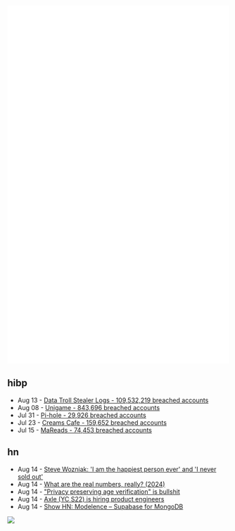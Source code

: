 ![Metrics](https://raw.githubusercontent.com/phixion/phixion/master/metrics.svg)

## hibp

<!--
for https://github.com/phixion/phixion/blob/main/.github/workflows/feeds.yml
-->
<!--START_SECTION:haveibeenpwnd-->
- Aug 13 - [Data Troll Stealer Logs - 109,532,219 breached accounts](https://haveibeenpwned.com/Breach/DataTrollStealerLogs)
- Aug 08 - [Unigame - 843,696 breached accounts](https://haveibeenpwned.com/Breach/Unigame)
- Jul 31 - [Pi-hole - 29,926 breached accounts](https://haveibeenpwned.com/Breach/ThePi-Hole)
- Jul 23 - [Creams Cafe - 159,652 breached accounts](https://haveibeenpwned.com/Breach/CreamsCafe)
- Jul 15 - [MaReads - 74,453 breached accounts](https://haveibeenpwned.com/Breach/MaReads)
<!--END_SECTION:haveibeenpwnd-->

## hn

<!--
for https://github.com/phixion/phixion/blob/main/.github/workflows/feeds.yml
-->
<!--START_SECTION:hn-->
- Aug 14 - [Steve Wozniak: 'I am the happiest person ever' and 'I never sold out'](https://yro.slashdot.org/comments.pl?sid=23765914&cid=65583466)
- Aug 14 - [What are the real numbers, really? (2024)](https://www.infinitelymore.xyz/p/what-are-the-real-numbers-really)
- Aug 14 - ["Privacy preserving age verification" is bullshit](https://pluralistic.net/2025/08/14/bellovin/)
- Aug 14 - [Axle (YC S22) is hiring product engineers](https://www.ycombinator.com/companies/axle/jobs/8wAy0QH-product-engineer)
- Aug 14 - [Show HN: Modelence – Supabase for MongoDB](https://github.com/modelence/modelence)
<!--END_SECTION:hn-->

<!--
for https://yhype.me
-->
![](https://hit.yhype.me/github/profile?user_id=13013670)

